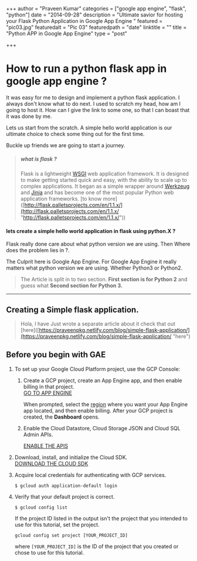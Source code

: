 +++
author = "Praveen Kumar"
categories = ["google app engine", "flask", "python"]
date = "2014-09-28"
description = "Ultimate savior for hosting your Flask Python Application in Google App Engine "
featured = "pic03.jpg"
featuredalt = "Pic 03"
featuredpath = "date"
linktitle = ""
title = "Python APP in Google App Engine"
type = "post"

+++
# **How to run a python flask app in google app engine ?**

It was easy for me to design and implement a python flask application. I always don't know what to do next. I used to scratch my head, how am I going to host it. How can I give the link to some one, so that I can boast that it was done by me.

Lets us start from the scratch. A simple hello world application is our ultimate choice to check some thing out for the first time.

Buckle up friends we are going to start a journey.

> ##### what is flask ?
>
> Flask is a lightweight [WSGI](https://wsgi.readthedocs.io/) web application framework. It is designed to make getting started quick and easy, with the ability to scale up to complex applications. It began as a simple wrapper around [Werkzeug](https://palletsprojects.com/p/werkzeug) and [Jinja](https://palletsprojects.com/p/jinja) and has become one of the most popular Python web application frameworks. \[to know more\]([http://flask.palletsprojects.com/en/1.1.x/](http://flask.palletsprojects.com/en/1.1.x/ "http://flask.palletsprojects.com/en/1.1.x/"))

#### lets create a simple hello world application in **flask using  python.X** ?

Flask really done care about what python version we are using. Then Where does the problem lies in ?.

The Culprit here is Google App Engine. For Google App Engine it really matters what python version we are using. Whether Python3 or Python2.

> The Article is split in to two section. **First section is for Python 2** and guess what **Second section for Python 3.**

***

## Creating a Simple flask application.

> Hola, I have Just wrote a separate article about it check that out \[here\]([https://praveenpkg.netlify.com/blog/simple-flask-application/](https://praveenpkg.netlify.com/blog/simple-flask-application/ "here")

## Before you begin with GAE

1. To set up your Google Cloud Platform project, use the GCP Console:
   1. Create a GCP project, create an App Engine app, and then enable billing in that project.  
      [GO TO APP ENGINE](https://console.cloud.google.com/projectselector/appengine/create?lang=flex_python&st=true&_ga=2.181341410.-470095340.1568349525)

      When prompted, select the [region](https://cloud.google.com/appengine/docs/locations) where you want your App Engine app located, and then enable billing. After your GCP project is created, the **Dashboard** opens.
   2. Enable the Cloud Datastore, Cloud Storage JSON and Cloud SQL Admin APIs.

      [ENABLE THE APIS](https://console.cloud.google.com/flows/enableapi?apiid=datastore.googleapis.com,datastore,storage_api,sqladmin.googleapis.com&redirect=https://console.cloud.google.com&_ga=2.181341410.-470095340.1568349525)
2. Download, install, and initialize the Cloud SDK.  
   [DOWNLOAD THE CLOUD SDK](https://cloud.google.com/sdk/docs/)
3. Acquire local credentials for authenticating with GCP services.

       $ gcloud auth application-default login
4. Verify that your default project is correct.

       $ gcloud config list

   If the project ID listed in the output isn't the project that you intended to use for this tutorial, set the project.

       gcloud config set project [YOUR_PROJECT_ID]

   where `[YOUR_PROJECT_ID]` is the ID of the project that you created or chose to use for this tutorial.